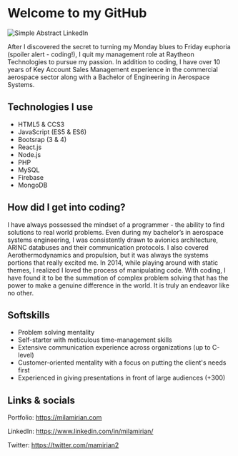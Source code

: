 # Welcome to my GitHub

![Simple Abstract LinkedIn](https://user-images.githubusercontent.com/62856013/91189182-ffdf3800-e6a6-11ea-8b53-79c93e20e1e6.png)


After I discovered the secret to turning my Monday blues to Friday euphoria (spoiler alert - coding!), I quit my management role at Raytheon Technologies to pursue my passion. In addition to coding, I have over 10 years of Key Account Sales Management experience in the commercial aerospace sector along with a Bachelor of Engineering in Aerospace Systems.


## Technologies I use

* HTML5 & CCS3
* JavaScript (ES5 & ES6)
* Bootsrap (3 & 4)
* React.js
* Node.js
* PHP
* MySQL
* Firebase
* MongoDB

## How did I get into coding?

I have always possessed the mindset of a programmer - the ability to find solutions to real world problems. Even during my bachelor’s in aerospace systems engineering, I was consistently drawn to avionics architecture, ARINC databuses and their communication protocols. I also covered Aerothermodynamics and propulsion, but it was always the systems portions that really excited me. In 2014, while playing around with static themes, I realized I loved the process of manipulating code. With coding, I have found it to be the summation of complex problem solving that has the power to make a genuine difference in the world. It is truly an endeavor like no other.

## Softskills

* Problem solving mentality
* Self-starter with meticulous time-management skills
* Extensive communication experience across organizations (up to C-level)
* Customer-oriented mentality with a focus on putting the client's needs first
* Experienced in giving presentations in front of large audiences (+300)


## Links & socials

Portfolio: https://milamirian.com

LinkedIn: https://www.linkedin.com/in/milamirian/

Twitter: https://twitter.com/mamirian2
